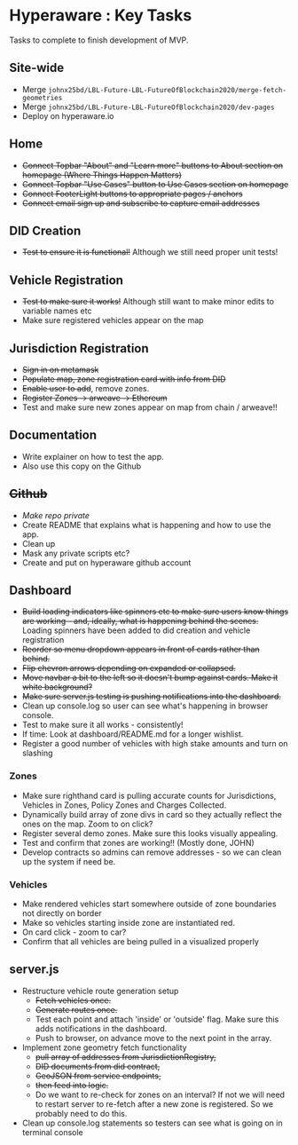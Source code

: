 # Hyperaware : Key Tasks

Tasks to complete to finish development of MVP.

## Site-wide

- Merge `johnx25bd/LBL-Future-LBL-FutureOfBlockchain2020/merge-fetch-geometries`
- Merge `johnx25bd/LBL-Future-LBL-FutureOfBlockchain2020/dev-pages`
- Deploy on hyperaware.io

## Home

- ~~Connect Topbar "About" and "Learn more" buttons to About section on homepage (Where Things Happen Matters)~~
- ~~Connect Topbar "Use Cases" button to Use Cases section on homepage~~
- ~~Connect FooterLight buttons to appropriate pages / anchors~~
- ~~Connect email sign up and subscribe to capture email addresses~~


## DID Creation

- ~~Test to ensure it is functional!~~ Although we still need proper unit tests!

## Vehicle Registration

- ~~Test to make sure it works!~~ Although still want to make minor edits to variable names etc
- Make sure registered vehicles appear on the map

## Jurisdiction Registration

- ~~Sign in on metamask~~
- ~~Populate map, zone registration card with info from DID~~
- ~~Enable user to add~~, remove zones. 
- ~~Register Zones -> arweave -> Ethereum~~
- Test and make sure new zones appear on map from chain / arweave!!

## Documentation

- Write explainer on how to test the app.
- Also use this copy on the Github

## ~~Github~~

- *Make repo private*
- Create README that explains what is happening and how to use the app.
- Clean up
- Mask any private scripts etc?
- Create and put on hyperaware github account

## Dashboard

- ~~Build loading indicators like spinners etc to make sure users know things are working - and, ideally, what is happening behind the scenes.~~ Loading spinners have been added to did creation and vehicle registration
- ~~Reorder so menu dropdown appears in front of cards rather than behind.~~
- ~~Flip chevron arrows depending on expanded or collapsed.~~
- ~~Move navbar a bit to the left so it doesn't bump against cards. Make it white background?~~
- ~~Make sure server.js testing is pushing notifications into the dashboard.~~
- Clean up console.log so user can see what's happening in browser console.
- Test to make sure it all works - consistently!
- If time: Look at dashboard/README.md for a longer wishlist.
- Register a good number of vehicles with high stake amounts and turn on slashing

### Zones

- Make sure righthand card is pulling accurate counts for Jurisdictions, Vehicles in Zones, Policy Zones and Charges Collected.
- Dynamically build array of zone divs in card so they actually reflect the ones on the map. Zoom to on click?
- Register several demo zones. Make sure this looks visually appealing.
- Test and confirm that zones are working!! (Mostly done, JOHN)
- Develop contracts so admins can remove addresses - so we can clean up the system if need be.

### Vehicles

- Make rendered vehicles start somewhere outside of zone boundaries not directly on border
- Make so vehicles starting inside zone are instantiated red.
- On card click - zoom to car?
- Confirm that all vehicles are being pulled in a visualized properly


## server.js

- Restructure vehicle route generation setup
  - ~~Fetch vehicles once.~~
  - ~~Generate routes once.~~
  - Test each point and attach 'inside' or 'outside' flag. Make sure this adds notifications in the dashboard.
  - Push to browser, on advance move to the next point in the array.
- Implement zone geometry fetch functionality 
    - ~~pull array of addresses from JurisdictionRegistry,~~
    - ~~DID documents from did contract,~~
    - ~~GeoJSON from service endpoints,~~
    - ~~then feed into logic.~~
  - Do we want to re-check for zones on an interval? If not we will need to restart server to re-fetch after a new zone is registered. So we probably need to do this. 
- Clean up console.log statements so testers can see what is going on in terminal console